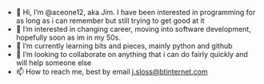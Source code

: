 - 👋 Hi, I’m @aceone12, aka Jim. I have been interested in programming for as long as i can remember but still trying to get good at it
- 👀 I’m interested in changing career, moving into software development, hopefully soon as im in my 50s.
- 🌱 I’m currently learning bits and pieces, mainly python and github
- 💞️ I’m looking to collaborate on anything that i can do fairly quickly and will help someone else
- 📫 How to reach me, best by email j.sloss@btinternet.com

<!---
aceone12/aceone12 is a ✨ special ✨ repository because its `README.md` (this file) appears on your GitHub profile.
You can click the Preview link to take a look at your changes.
--->
